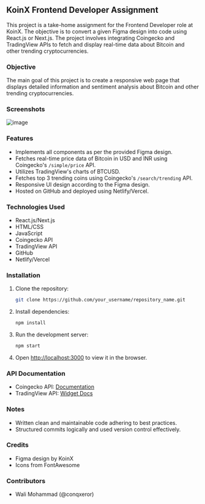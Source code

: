 ## KoinX Frontend Developer Assignment

This project is a take-home assignment for the Frontend Developer role at KoinX. The objective is to convert a given Figma design into code using React.js or Next.js. The project involves integrating Coingecko and TradingView APIs to fetch and display real-time data about Bitcoin and other trending cryptocurrencies.

### Objective

The main goal of this project is to create a responsive web page that displays detailed information and sentiment analysis about Bitcoin and other trending cryptocurrencies.

### Screenshots

![image](https://github.com/Conqxeror/KoinX/assets/110852661/2f3f533e-4b83-4c0b-9029-38a46a0e2162)


### Features

- Implements all components as per the provided Figma design.
- Fetches real-time price data of Bitcoin in USD and INR using Coingecko's `/simple/price` API.
- Utilizes TradingView's charts of BTCUSD.
- Fetches top 3 trending coins using Coingecko's `/search/trending` API.
- Responsive UI design according to the Figma design.
- Hosted on GitHub and deployed using Netlify/Vercel.

### Technologies Used

- React.js/Next.js
- HTML/CSS
- JavaScript
- Coingecko API
- TradingView API
- GitHub
- Netlify/Vercel

### Installation

1. Clone the repository:

   ```bash
   git clone https://github.com/your_username/repository_name.git
   ```

2. Install dependencies:

   ```bash
   npm install
   ```

3. Run the development server:

   ```bash
   npm start
   ```

4. Open [http://localhost:3000](http://localhost:3000) to view it in the browser.

### API Documentation

- Coingecko API: [Documentation](https://www.coingecko.com/api/documentation)
- TradingView API: [Widget Docs](https://www.tradingview.com/widget-docs/widgets/charts/advanced-chart/)

### Notes

- Written clean and maintainable code adhering to best practices.
- Structured commits logically and used version control effectively.

### Credits

- Figma design by KoinX
- Icons from FontAwesome

### Contributors

- Wali Mohammad (@conqxeror)

